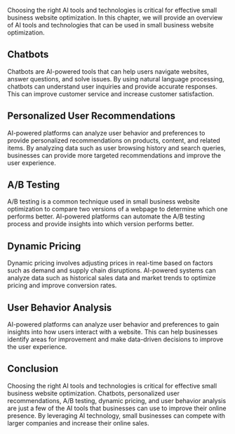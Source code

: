 

Choosing the right AI tools and technologies is critical for effective small business website optimization. In this chapter, we will provide an overview of AI tools and technologies that can be used in small business website optimization.

Chatbots
--------

Chatbots are AI-powered tools that can help users navigate websites, answer questions, and solve issues. By using natural language processing, chatbots can understand user inquiries and provide accurate responses. This can improve customer service and increase customer satisfaction.

Personalized User Recommendations
---------------------------------

AI-powered platforms can analyze user behavior and preferences to provide personalized recommendations on products, content, and related items. By analyzing data such as user browsing history and search queries, businesses can provide more targeted recommendations and improve the user experience.

A/B Testing
-----------

A/B testing is a common technique used in small business website optimization to compare two versions of a webpage to determine which one performs better. AI-powered platforms can automate the A/B testing process and provide insights into which version performs better.

Dynamic Pricing
---------------

Dynamic pricing involves adjusting prices in real-time based on factors such as demand and supply chain disruptions. AI-powered systems can analyze data such as historical sales data and market trends to optimize pricing and improve conversion rates.

User Behavior Analysis
----------------------

AI-powered platforms can analyze user behavior and preferences to gain insights into how users interact with a website. This can help businesses identify areas for improvement and make data-driven decisions to improve the user experience.

Conclusion
----------

Choosing the right AI tools and technologies is critical for effective small business website optimization. Chatbots, personalized user recommendations, A/B testing, dynamic pricing, and user behavior analysis are just a few of the AI tools that businesses can use to improve their online presence. By leveraging AI technology, small businesses can compete with larger companies and increase their online sales.
